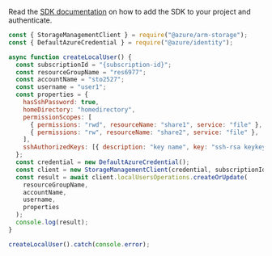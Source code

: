 Read the [SDK documentation](https://github.com/Azure/azure-sdk-for-js/blob/%40azure%2Farm-storage_17.2.0/sdk/storage/arm-storage/README.md) on how to add the SDK to your project and authenticate.

```javascript
const { StorageManagementClient } = require("@azure/arm-storage");
const { DefaultAzureCredential } = require("@azure/identity");

async function createLocalUser() {
  const subscriptionId = "{subscription-id}";
  const resourceGroupName = "res6977";
  const accountName = "sto2527";
  const username = "user1";
  const properties = {
    hasSshPassword: true,
    homeDirectory: "homedirectory",
    permissionScopes: [
      { permissions: "rwd", resourceName: "share1", service: "file" },
      { permissions: "rw", resourceName: "share2", service: "file" },
    ],
    sshAuthorizedKeys: [{ description: "key name", key: "ssh-rsa keykeykeykeykey=" }],
  };
  const credential = new DefaultAzureCredential();
  const client = new StorageManagementClient(credential, subscriptionId);
  const result = await client.localUsersOperations.createOrUpdate(
    resourceGroupName,
    accountName,
    username,
    properties
  );
  console.log(result);
}

createLocalUser().catch(console.error);
```
